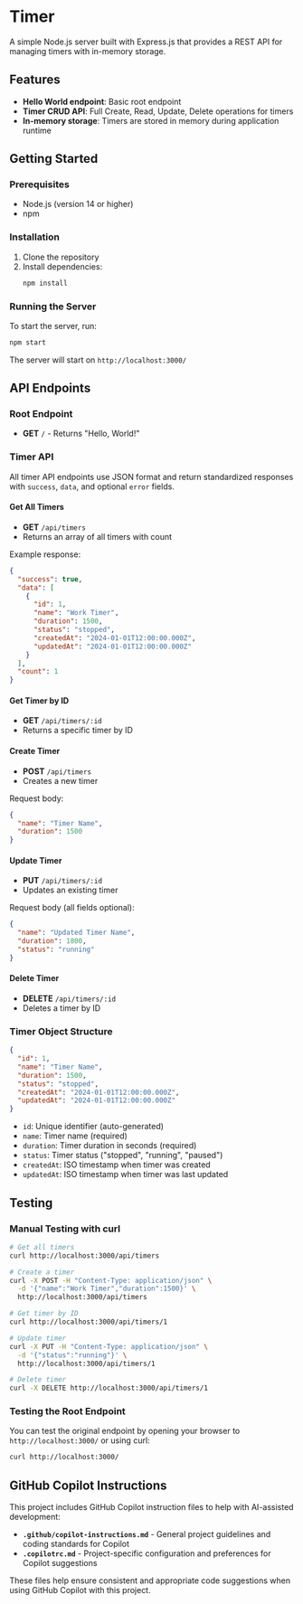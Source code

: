 # Timer

A simple Node.js server built with Express.js that provides a REST API for managing timers with in-memory storage.

## Features

- **Hello World endpoint**: Basic root endpoint
- **Timer CRUD API**: Full Create, Read, Update, Delete operations for timers
- **In-memory storage**: Timers are stored in memory during application runtime

## Getting Started

### Prerequisites
- Node.js (version 14 or higher)
- npm

### Installation

1. Clone the repository
2. Install dependencies:
   ```bash
   npm install
   ```

### Running the Server

To start the server, run:
```bash
npm start
```

The server will start on `http://localhost:3000/`

## API Endpoints

### Root Endpoint
- **GET** `/` - Returns "Hello, World!"

### Timer API
All timer API endpoints use JSON format and return standardized responses with `success`, `data`, and optional `error` fields.

#### Get All Timers
- **GET** `/api/timers`
- Returns an array of all timers with count

Example response:
```json
{
  "success": true,
  "data": [
    {
      "id": 1,
      "name": "Work Timer",
      "duration": 1500,
      "status": "stopped",
      "createdAt": "2024-01-01T12:00:00.000Z",
      "updatedAt": "2024-01-01T12:00:00.000Z"
    }
  ],
  "count": 1
}
```

#### Get Timer by ID
- **GET** `/api/timers/:id`
- Returns a specific timer by ID

#### Create Timer
- **POST** `/api/timers`
- Creates a new timer

Request body:
```json
{
  "name": "Timer Name",
  "duration": 1500
}
```

#### Update Timer
- **PUT** `/api/timers/:id`
- Updates an existing timer

Request body (all fields optional):
```json
{
  "name": "Updated Timer Name",
  "duration": 1800,
  "status": "running"
}
```

#### Delete Timer
- **DELETE** `/api/timers/:id`
- Deletes a timer by ID

### Timer Object Structure

```json
{
  "id": 1,
  "name": "Timer Name",
  "duration": 1500,
  "status": "stopped",
  "createdAt": "2024-01-01T12:00:00.000Z",
  "updatedAt": "2024-01-01T12:00:00.000Z"
}
```

- `id`: Unique identifier (auto-generated)
- `name`: Timer name (required)
- `duration`: Timer duration in seconds (required)
- `status`: Timer status ("stopped", "running", "paused")
- `createdAt`: ISO timestamp when timer was created
- `updatedAt`: ISO timestamp when timer was last updated

## Testing

### Manual Testing with curl

```bash
# Get all timers
curl http://localhost:3000/api/timers

# Create a timer
curl -X POST -H "Content-Type: application/json" \
  -d '{"name":"Work Timer","duration":1500}' \
  http://localhost:3000/api/timers

# Get timer by ID
curl http://localhost:3000/api/timers/1

# Update timer
curl -X PUT -H "Content-Type: application/json" \
  -d '{"status":"running"}' \
  http://localhost:3000/api/timers/1

# Delete timer
curl -X DELETE http://localhost:3000/api/timers/1
```

### Testing the Root Endpoint

You can test the original endpoint by opening your browser to `http://localhost:3000/` or using curl:
```bash
curl http://localhost:3000/
```

## GitHub Copilot Instructions

This project includes GitHub Copilot instruction files to help with AI-assisted development:

- **`.github/copilot-instructions.md`** - General project guidelines and coding standards for Copilot
- **`.copilotrc.md`** - Project-specific configuration and preferences for Copilot suggestions

These files help ensure consistent and appropriate code suggestions when using GitHub Copilot with this project.
